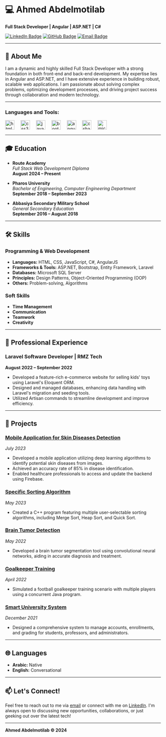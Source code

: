 # 💻 Ahmed Abdelmotilab

**Full Stack Developer | Angular | ASP.NET | C#**

[![LinkedIn Badge](https://img.shields.io/badge/-AhmedAbdelmotilab-blue?style=flat-square&logo=Linkedin&logoColor=white&link=https://linkedin.com/in/ahmed-abdelmotilab)](https://linkedin.com/in/ahmed-abdelmotilab)
[![GitHub Badge](https://img.shields.io/badge/-AhmedAbdelmotilab-333?style=flat-square&logo=Github&logoColor=white&link=https://github.com/AhmedAbdelmotilab)](https://github.com/AhmedAbdelmotilab)
[![Email Badge](https://img.shields.io/badge/-A.Abdelmotilab@gmail.com-c14438?style=flat-square&logo=Gmail&logoColor=white&link=mailto:A.Abdelmotilab@gmail.com)](mailto:A.Abdelmotilab@gmail.com)

---

## 📝 About Me

I am a dynamic and highly skilled Full Stack Developer with a strong foundation in both front-end and back-end development. My expertise lies in Angular and ASP.NET, and I have extensive experience in building robust, scalable web applications. I am passionate about solving complex problems, optimizing development processes, and driving project success through collaboration and modern technology.

---

<h3 align="left">Languages and Tools:</h3>
<div align="left">
  <img src="https://cdn.jsdelivr.net/gh/devicons/devicon/icons/html5/html5-original.svg" height="30" alt="html5 logo"  />
  <img width="12" />
  <img src="https://cdn.jsdelivr.net/gh/devicons/devicon/icons/css3/css3-original.svg" height="30" alt="css3 logo"  />
  <img width="12" />
  <img src="https://cdn.jsdelivr.net/gh/devicons/devicon/icons/javascript/javascript-original.svg" height="30" alt="javascript logo"  />
  <img width="12" />
  <img src="https://cdn.jsdelivr.net/gh/devicons/devicon/icons/bootstrap/bootstrap-original.svg" height="30" alt="bootstrap logo"  />
  <img width="12" />
   <img src="https://cdn.jsdelivr.net/gh/devicons/devicon/icons/angularjs/angularjs-original.svg" height="30" alt="angularjs logo"  />
  <img width="12" />
  <img src="https://cdn.jsdelivr.net/gh/devicons/devicon/icons/csharp/csharp-original.svg" height="30" alt="csharp logo"  />
  <img width="12" />
  <img src="https://cdn.jsdelivr.net/gh/devicons/devicon/icons/microsoftsqlserver/microsoftsqlserver-plain.svg" height="30" alt="microsoft sql server logo"  />
</div>

---

## 🎓 Education

- **Route Academy**  
  *Full Stack Web Development Diploma*  
  **August 2024 – Present**

- **Pharos University**  
  *Bachelor of Engineering, Computer Engineering Department*  
  **September 2018 – September 2023**

- **Abbasiya Secondary Military School**  
  *General Secondary Education*  
  **September 2016 – August 2018**

---

## 🛠️ Skills

### Programming & Web Development

- **Languages:** HTML, CSS, JavaScript, C#, AngularJS
- **Frameworks & Tools:** ASP.NET, Bootstrap, Entity Framework, Laravel
- **Databases:** Microsoft SQL Server
- **Principles:** Design Patterns, Object-Oriented Programming (OOP)
- **Others:** Problem-solving, Algorithms

### Soft Skills

- **Time Management**
- **Communication**
- **Teamwork**
- **Creativity**

---

## 💼 Professional Experience

### Laravel Software Developer | RMZ Tech
**August 2022 – September 2022**

- Developed a feature-rich e-commerce website for selling kids' toys using Laravel's Eloquent ORM.
- Designed and managed databases, enhancing data handling with Laravel's migration and seeding tools.
- Utilized Artisan commands to streamline development and improve efficiency.

---

## 🚀 Projects

### [Mobile Application for Skin Diseases Detection](https://github.com/AhmedAbdelmotilab/Skin-Detection-Application)
*July 2023*

- Developed a mobile application utilizing deep learning algorithms to identify potential skin diseases from images.
- Achieved an accuracy rate of 85% in disease identification.
- Enabled healthcare professionals to access and update the backend using Firebase.

### [Specific Sorting Algorithm](https://github.com/AhmedAbdelmotilab/Specific-Sorting-Algorithm-)
*May 2023*

- Created a C++ program featuring multiple user-selectable sorting algorithms, including Merge Sort, Heap Sort, and Quick Sort.

### [Brain Tumor Detection](https://github.com/AhmedAbdelmotilab/Brain-Tumour-Image-Detection-)
*May 2022*

- Developed a brain tumor segmentation tool using convolutional neural networks, aiding in accurate diagnosis and treatment.

### [Goalkeeper Training](https://github.com/AhmedAbdelmotilab/Goalkeeper-Training-JAVA-GUI)
*April 2022*

- Simulated a football goalkeeper training scenario with multiple players using a concurrent Java program.

### [Smart University System](https://github.com/AhmedAbdelmotilab/Smart-University-System)
*December 2021*

- Designed a comprehensive system to manage accounts, enrollments, and grading for students, professors, and administrators.

---

## 🌐 Languages

- **Arabic:** Native
- **English:** Conversational

---

## 📫 Let's Connect!

Feel free to reach out to me via [email](mailto:A.Abdelmotilab@gmail.com) or connect with me on [LinkedIn](https://linkedin.com/in/ahmed-abdelmotilab). I'm always open to discussing new opportunities, collaborations, or just geeking out over the latest tech!

---

**Ahmed Abdelmotilab © 2024**
